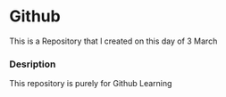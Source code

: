 # Github
This is a Repository that l created on this day of 3 March 
### Desription
This repository is purely for Github Learning 